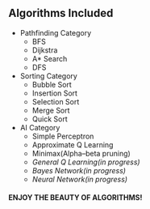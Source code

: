 
## Algorithms Included

- Pathfinding Category
  - BFS
  - Dijkstra
  - A* Search
  - DFS
- Sorting Category
  - Bubble Sort
  - Insertion Sort
  - Selection Sort
  - Merge Sort
  - Quick Sort
- AI Category
  - Simple Perceptron
  - Approximate Q Learning
  - Minimax(Alpha–beta pruning)
  - *General Q Learning(in progress)*
  - *Bayes Network(in progress)*
  - *Neural Network(in progress)*


#### ENJOY THE BEAUTY OF ALGORITHMS!
